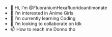 - 👋 Hi, I’m @FluoraniumHexafluoridoantimonate
- 👀 I’m interested in Anime Girls 
- 🌱 I’m currently learning Coding
- 💞️ I’m looking to collaborate on Idk
- 📫 How to reach me Donno tho

<!---
FluoraniumHexafluoridoantimonate is a ✨ special ✨ repository because its `README.md` (this file) appears on your GitHub profile.
You can click the Preview link to take a look at your changes.
Github: (https://github.com/FluoraniumHexafluoridoantimonate)
Discord: WDYM#1272
---!>
